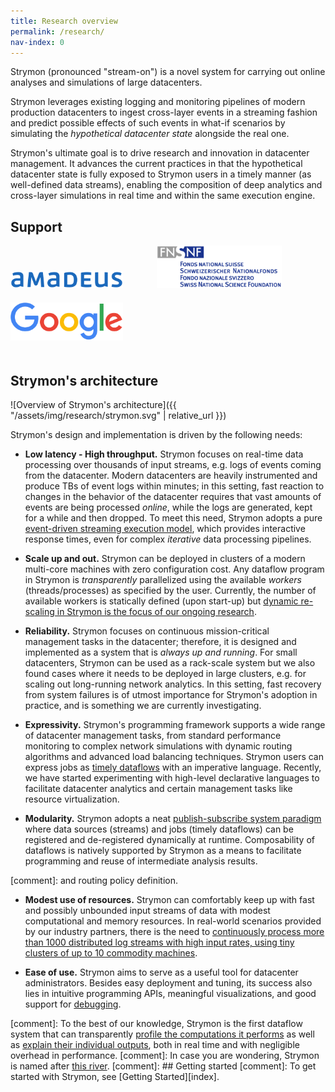 ```yaml
---
title: Research overview
permalink: /research/
nav-index: 0
---
```


Strymon (pronounced "stream-on") is a novel system for carrying out online analyses and simulations of large datacenters. 

Strymon leverages existing logging and monitoring pipelines of modern production datacenters to ingest cross-layer events in a streaming fashion and predict possible effects of such events in what-if scenarios by simulating the *hypothetical datacenter state* alongside the real one. 

Strymon's ultimate goal is to drive research and innovation in datacenter management. It advances the current practices in that the hypothetical datacenter state is fully exposed to Strymon users in a timely manner (as well-defined data streams), enabling the composition of deep analytics and cross-layer simulations in real time and within the same execution engine.

## Support

<div>
    <div style="display: inline-block; margin-right:50px;">
        <img style="width: 180px; margin-bottom: 20px;" src="/assets/img/research/amadeus_logo.svg" alt="Amadeus"/>
    </div>
    <div style="display: inline-block; margin-right:50px;">
         <img style="width: 200px; margin-bottom: 20px;" src="/assets/img/research/snf_logo.png" alt="SNF"/>
    </div>
    <div style="display: inline-block; margin-right:50px;">
        <img style="width: 180px; margin-bottom: 20px;" src="/assets/img/research/google_logo.png" alt="Google"/>
    </div>
</div>



## Strymon's architecture

![Overview of Strymon's architecture]({{ "/assets/img/research/strymon.svg" | relative_url }})

Strymon's design and implementation is driven by the following needs:

 * **Low latency - High throughput.** Strymon focuses on real-time data processing over thousands of input streams, e.g. logs of events coming from the datacenter. Modern datacenters are heavily instrumented and produce TBs of event logs within minutes; in this setting, fast reaction to changes in the behavior of the datacenter requires that vast amounts of events are being processed *online*, while the logs are generated, kept for a while and then dropped. To meet this need, Strymon adopts a pure [event-driven streaming execution model](execution_model.html), which provides interactive response times, even for complex *iterative* data processing pipelines.
 
 * **Scale up and out.** Strymon can be deployed in clusters of a modern multi-core machines with zero configuration cost. Any dataflow program in Strymon is *transparently* parallelized using the available *workers* (threads/processes) as specified by the user. Currently, the number of available workers is statically defined (upon start-up) but [dynamic re-scaling in Strymon is the focus of our ongoing research](re_scaling.html).

 * **Reliability.** Strymon focuses on continuous mission-critical management tasks in the datacenter; therefore, it is designed and implemented as a system that is *always up and running*. For small datacenters, Strymon can be used as a rack-scale system but we also found cases where it needs to be deployed in large clusters, e.g. for scaling out long-running network analytics. In this setting, fast recovery from system failures is of utmost importance for Strymon's adoption in practice, and is something we are currently investigating.

 * **Expressivity.** Strymon's programming framework supports a wide range of datacenter management tasks, from standard performance monitoring to complex network simulations with dynamic routing algorithms and advanced load balancing techniques. Strymon users can express jobs as [timely dataflows](execution_model.html) with an imperative language. Recently, we have started experimenting with high-level declarative languages to facilitate datacenter analytics and certain management tasks like resource virtualization.

 * **Modularity.**  Strymon adopts a neat [publish-subscribe system paradigm](execution_model.html#strymons-publish-subscribe-mechanism) where data sources (streams) and jobs (timely dataflows) can be registered and de-registered dynamically at runtime. Composability of dataflows is natively supported by Strymon as a means to facilitate programming and reuse of intermediate analysis results.
 
 [comment]: and routing policy definition.

 * **Modest use of resources.** Strymon can comfortably keep up with fast and possibly unbounded input streams of data with modest computational and memory resources. In real-world scenarios provided by our industry partners, there is the need to [continuously process more than 1000 distributed log streams with high input rates, using tiny clusters of up to 10 commodity machines](real_time_analytics.html).
    
 * **Ease of use.** Strymon aims to serve as a useful tool for datacenter administrators. Besides easy deployment and tuning, its success also lies in intuitive programming APIs, meaningful visualizations, and good support for [debugging](output_explanation.html). 

[comment]: To the best of our knowledge, Strymon is the first dataflow system that can transparently [profile the computations it performs](critical_path.html) as well as [explain their individual outputs](output_explanation.html), both in real time and with negligible overhead in performance.
[comment]: In case you are wondering, Strymon is named after [this river](https://en.wikipedia.org/wiki/Struma_(river)).
[comment]: ## Getting started
[comment]: To get started with Strymon, see [Getting Started][index].

